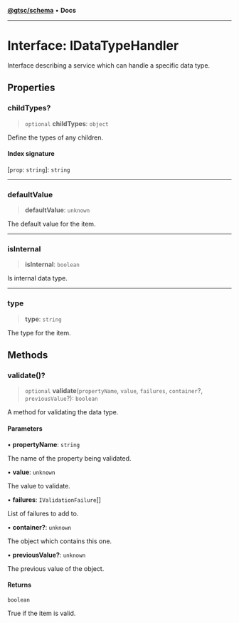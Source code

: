 [**@gtsc/schema**](../README.md) • **Docs**

***

# Interface: IDataTypeHandler

Interface describing a service which can handle a specific data type.

## Properties

### childTypes?

> `optional` **childTypes**: `object`

Define the types of any children.

#### Index signature

 \[`prop`: `string`\]: `string`

***

### defaultValue

> **defaultValue**: `unknown`

The default value for the item.

***

### isInternal

> **isInternal**: `boolean`

Is internal data type.

***

### type

> **type**: `string`

The type for the item.

## Methods

### validate()?

> `optional` **validate**(`propertyName`, `value`, `failures`, `container`?, `previousValue`?): `boolean`

A method for validating the data type.

#### Parameters

• **propertyName**: `string`

The name of the property being validated.

• **value**: `unknown`

The value to validate.

• **failures**: `IValidationFailure`[]

List of failures to add to.

• **container?**: `unknown`

The object which contains this one.

• **previousValue?**: `unknown`

The previous value of the object.

#### Returns

`boolean`

True if the item is valid.
